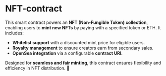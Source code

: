 # NFT-contract

This smart contract powers an **NFT (Non-Fungible Token) collection**, enabling users to **mint new NFTs** by paying with a specified token or ETH. It includes:  

- **Whitelist support** with a discounted mint price for eligible users.  
- **Royalty management** to ensure creators earn from secondary sales.  
- **OpenSea integration** via a configurable **contract URI**.  

Designed for **seamless and fair minting**, this contract ensures flexibility and efficiency in NFT distribution. 🚀

